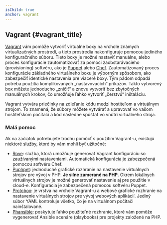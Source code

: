 ```yaml
---
isChild: true
anchor: vagrant
---
```


## Vagrant {#vagrant_title}

[Vagrant] vám pomôže vytvoriť virtuálne boxy na vrchole známych virtualizačných prostredí, a tieto
prostredia nakonfiguruje pomocou jediného konfiguračného súboru. Tieto boxy je možné nastaviť manuálne, 
alebo proces konfigurácie zautomatizovať za pomoci zaobstarávacieho (provisioning) softvéru, ako je 
[Puppet] alebo [Chef]. Zautomatizovaný proces konfigurácie základného virtuálneho boxu je výborným 
spôsobom, ako zabezpečiť identické nastavenia pre viaceré boxy. Tým pádom odpadá potreba použitia
komplikovaných „nastavovacích“ príkazov. Takto vytvorený box môžete jednoducho „zničiť“ a znovu vytvoriť
bez zbytočných manuálnych krokov, čo umožňuje ľahko vytvoriť „čerstvú“ inštaláciu. 

Vagrant vytvára priečinky na zdieľanie kódu medzi hostiteľom a virtuálnym strojom. To znamená, že súbory môžete
vytvárať a upravovať vo vašom hostiteľskom počítači a kód následne spúšťať vo vnútri virtuálneho stroja.

### Malá pomoc

Ak na začiatok potrebujete trochu pomôcť s použitím Vagrant-u, existujú niektoré služby, ktoré by vám mohli byť užitočné:

- [Rove][Rove]: služba, ktorá umožňuje generovať Vagrant konfiguráciu so zaužívanými nastaveniami.
Automatická konfigurácia je zabezpečená pomocou softvéru Chef.
- [Puphpet][Puphpet]: jednoduché grafické rozhranie na nastavenie virtuálnych strojov pre vývoj v PHP.
**Je silne zamerané na PHP**. Okrem lokálnych virtuálnych strojov je možné generovať nastavenie aj
pre použitie v cloud-e. Konfigurácia je zabezpečená pomocou softvéru Puppet.
- [Protobox][Protobox]: je vrstva na vrchole Vagrant-u a webové grafické rozhranie na nastavenie virtuálnych strojov
pre vývoj webových aplikácií. Jediný súbor YAML kontroluje všetko, čo je na virtuálnom počítači nainštalované.
- [Phansible][Phansible]: poskytuje ľahko použiteľné rozhranie, ktoré vám pomôže vygenerovať Ansible scenáre (playbooks)
pre projekty založené na PHP.


[Vagrant]: http://vagrantup.com/
[Puppet]: http://www.puppetlabs.com/
[Chef]: https://www.chef.io/
[Rove]: http://rove.io/
[Puphpet]: https://puphpet.com/
[Protobox]: http://getprotobox.com/
[Phansible]: http://phansible.com/
